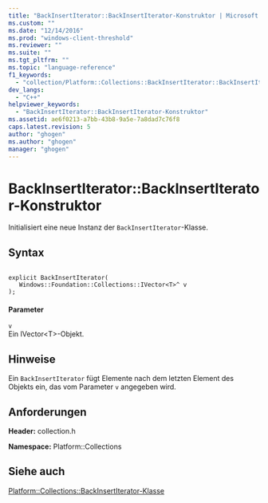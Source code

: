 ```yaml
---
title: "BackInsertIterator::BackInsertIterator-Konstruktor | Microsoft Docs"
ms.custom: ""
ms.date: "12/14/2016"
ms.prod: "windows-client-threshold"
ms.reviewer: ""
ms.suite: ""
ms.tgt_pltfrm: ""
ms.topic: "language-reference"
f1_keywords: 
  - "collection/Platform::Collections::BackInsertIterator::BackInsertIterator"
dev_langs: 
  - "C++"
helpviewer_keywords: 
  - "BackInsertIterator::BackInsertIterator-Konstruktor"
ms.assetid: ae6f0213-a7bb-43b8-9a5e-7a8dad7c76f8
caps.latest.revision: 5
author: "ghogen"
ms.author: "ghogen"
manager: "ghogen"
---
```

# BackInsertIterator::BackInsertIterator-Konstruktor
Initialisiert eine neue Instanz der `BackInsertIterator`\-Klasse.  
  
## Syntax  
  
```  
  
explicit BackInsertIterator(  
   Windows::Foundation::Collections::IVector<T>^ v  
);  
```  
  
#### Parameter  
 `v`  
 Ein IVector\<T\>\-Objekt.  
  
## Hinweise  
 Ein `BackInsertIterator` fügt Elemente nach dem letzten Element des Objekts ein, das vom Parameter `v` angegeben wird.  
  
## Anforderungen  
 **Header:** collection.h  
  
 **Namespace:** Platform::Collections  
  
## Siehe auch  
 [Platform::Collections::BackInsertIterator\-Klasse](../cppcx/platform-collections-backinsertiterator-class.md)